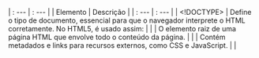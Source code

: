 |	: ---	|	: ---	|
|	Elemento	|	Descrição	|
|	: ---	|	: ---	|
|	<!DOCTYPE>	|	Define o tipo de documento, essencial para que o navegador interprete o HTML corretamente. No HTML5, é usado assim:	|
|	<html>	|	O elemento raiz de uma página HTML que envolve todo o conteúdo da página.	|
|	<head>	|	Contém metadados e links para recursos externos, como CSS e JavaScript.	|
|	<title>	|	 Define o título da página (aparece na aba do navegador).	|
|	<base>	|	Define uma URL base para todos os links relativos da página. Com <base>, qualquer link relativo, como <a href="pagina.html">, será interpretado como https://www.example.com/pagina.html.	|
|	<meta>	|	Fornece metadados, como a codificação de caracteres, a descrição e palavras-chave da página.	|
|	charset= (dentro de <meta>)	|	Define a codificação de caracteres do documento.	|
|	name="description" (dentro de <meta>)	|	Fornece uma breve descrição do conteúdo da página, útil para SEO.	|
|	name="keywords" (dentro de <meta>)	|	Lista palavras-chave relevantes para a página, embora seu uso tenha diminuído em SEO.	|
|	name="viewport" (dentro de <meta>)	|	Controla a forma como a página é exibida em dispositivos móveis.	|
|	name="author" (dentro de <meta>)	|	Indica o autor do documento.	|
|	<link>	|	Usado para vincular arquivos externos, como folhas de estilo (CSS) e ícones.	|
|	<style>	|	 Define estilos (CSS) internos para a página.	|
|	<body>	|	O conteúdo visível da página HTML fica dentro da tag <body>.	|
|	: ---	|	: ---	|
![image](https://github.com/user-attachments/assets/15d0164c-150d-4204-a6ca-27685b14acfa)
